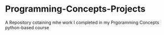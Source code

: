 # Programming-Concepts-Projects

A Repository cotaining mhe work I completed in my Prgoramming Concepts python-based course
